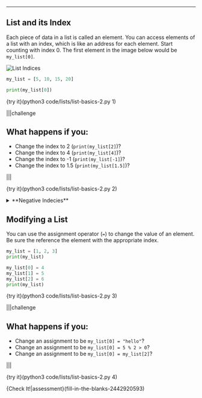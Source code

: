 ----------

## List and its Index

Each piece of data in a list is called an element. You can access elements of a list with an index, which is like an address for each element. Start counting with index 0. The first element in the image below would be `my_list[0]`.

![List Indices](.guides/images/list-and-index.png)

```python
my_list = [5, 10, 15, 20]

print(my_list[0])
```

{try it}(python3 code/lists/list-basics-2.py 1)

|||challenge
## What happens if you:
* Change the index to 2 (`print(my_list[2]`)?
* Change the index to 4 (`print(my_list[4]`)?
* Change the index to -1 (`print(my_list[-1]`)?
* Change the index to 1.5 (`print(my_list[1.5]`)?

|||

{try it}(python3 code/lists/list-basics-2.py 2) 

<details><summary>**Negative Indecies**</summary>Python allows you to use a negative number as an index. `-1` is the last element of the list, `-2` is the second to last, etc. It is possible to generate an error message with a negative index. Try the code above with `-5` as the index.</details>

## Modifying a List

You can use the assignment operator (`=`) to change the value of an element. Be sure the reference the element with the appropriate index.

```python
my_list = [1, 2, 3]
print(my_list)

my_list[0] = 4
my_list[1] = 5
my_list[2] = 6
print(my_list)
```

{try it}(python3 code/lists/list-basics-2.py 3)

|||challenge
## What happens if you:
* Change an assignment to be `my_list[0] = "hello"`?
* Change an assignment to be `my_list[0] = 5 % 2 > 0`?
* Change an assignment to be `my_list[0] = my_list[2]`?

|||

{try it}(python3 code/lists/list-basics-2.py 4)

{Check It!|assessment}(fill-in-the-blanks-2442920593)

